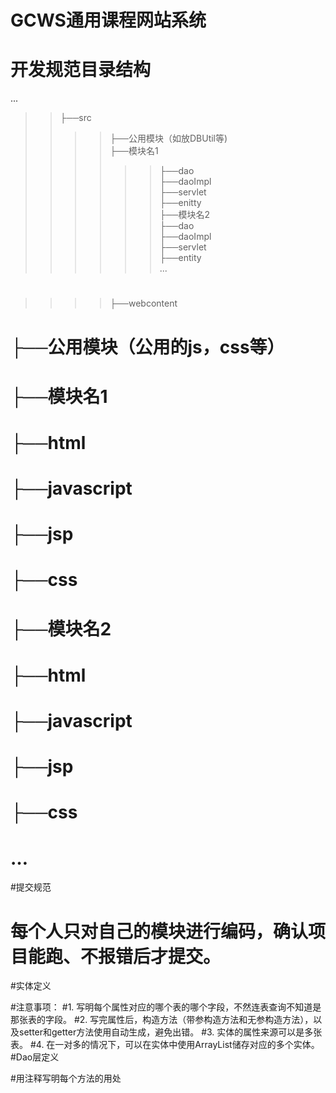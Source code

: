 GCWS通用课程网站系统
===================
开发规范目录结构
===============
...
>>├──src<br>
>>>>├──公用模块（如放DBUtil等)<br>
>>>>├──模块名1<br>
>>>>>>├──dao<br>
>>>>>>├──daoImpl<br>
>>>>>>├──servlet<br>
>>>>>>├──enitty<br>
>>>>├──模块名2<br>
>>>>>>├──dao<br>
>>>>>>├──daoImpl<br>
>>>>>>├──servlet<br>
>>>>>>├──entity<br>
...
#
>>>>├──webcontent
#  ├──公用模块（公用的js，css等）
#  ├──模块名1
#       ├──html
#       ├──javascript
#       ├──jsp
#       ├──css
#  ├──模块名2
#       ├──html
#       ├──javascript
#       ├──jsp
#       ├──css
#  …
#提交规范
#	每个人只对自己的模块进行编码，确认项目能跑、不报错后才提交。

#实体定义	
 
#注意事项：
#1.	写明每个属性对应的哪个表的哪个字段，不然连表查询不知道是那张表的字段。
#2.	写完属性后，构造方法（带参构造方法和无参构造方法），以及setter和getter方法使用自动生成，避免出错。
#3.	实体的属性来源可以是多张表。
#4.	在一对多的情况下，可以在实体中使用ArrayList储存对应的多个实体。
#Dao层定义


#用注释写明每个方法的用处
